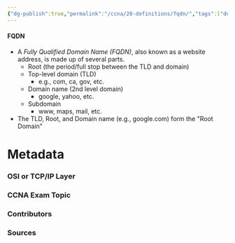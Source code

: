 ```yaml
---
{"dg-publish":true,"permalink":"/ccna/20-definitions/fqdn/","tags":["defs_ccna"],"created":"2023-11-04T12:45:23.000-07:00","updated":"2023-11-08T13:57:49.000-08:00"}
---
```


#### FQDN
- A *Fully Qualified Domain Name (FQDN)*, also known as a website address, is made up of several parts.
	- Root (the period/full stop between the TLD and domain)
	- Top-level domain (TLD)
		- e.g., com, ca, gov, etc.
	- Domain name (2nd level domain)
		- google, yahoo, etc.
	- Subdomain
		- www, maps, mail, etc.
- The TLD, Root, and Domain name (e.g., google.com) form the "Root Domain"

# Metadata
### OSI or TCP/IP Layer

### CCNA Exam Topic

### Contributors

### Sources

